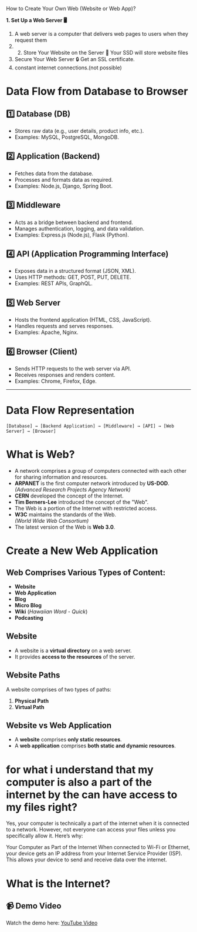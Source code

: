 How to Create Your Own Web (Website or Web App)?

**1. Set Up a Web Server 🖥️**
1. A web server is a computer that delivers web pages to users when they request them
2. 2. Store Your Website on the Server 💾 Your SSD will store website files
3. Secure Your Web Server 🔒 Get an SSL certificate.
4. constant internet connections.(not possible)

# Data Flow from Database to Browser

## 1️⃣ Database (DB)
- Stores raw data (e.g., user details, product info, etc.).
- Examples: MySQL, PostgreSQL, MongoDB.

## 2️⃣ Application (Backend)
- Fetches data from the database.
- Processes and formats data as required.
- Examples: Node.js, Django, Spring Boot.

## 3️⃣ Middleware
- Acts as a bridge between backend and frontend.
- Manages authentication, logging, and data validation.
- Examples: Express.js (Node.js), Flask (Python).

## 4️⃣ API (Application Programming Interface)
- Exposes data in a structured format (JSON, XML).
- Uses HTTP methods: GET, POST, PUT, DELETE.
- Examples: REST APIs, GraphQL.

## 5️⃣ Web Server
- Hosts the frontend application (HTML, CSS, JavaScript).
- Handles requests and serves responses.
- Examples: Apache, Nginx.

## 6️⃣ Browser (Client)
- Sends HTTP requests to the web server via API.
- Receives responses and renders content.
- Examples: Chrome, Firefox, Edge.

---

# **Data Flow Representation**
```plaintext
[Database] → [Backend Application] → [Middleware] → [API] → [Web Server] → [Browser]
```

 # What is Web?
- A network comprises a group of computers connected with each other for sharing information and resources.
- **ARPANET** is the first computer network introduced by **US-DOD**.  
  *(Advanced Research Projects Agency Network)*
- **CERN** developed the concept of the Internet.
- **Tim Berners-Lee** introduced the concept of the "Web".
- The Web is a portion of the Internet with restricted access.
- **W3C** maintains the standards of the Web.  
  *(World Wide Web Consortium)*
- The latest version of the Web is **Web 3.0**.

# Create a New Web Application

## Web Comprises Various Types of Content:
- **Website**
- **Web Application**
- **Blog**
- **Micro Blog**
- **Wiki** (*Hawaiian Word - Quick*)
- **Podcasting**

## Website
- A website is a **virtual directory** on a web server.
- It provides **access to the resources** of the server.

## Website Paths
A website comprises of two types of paths:
1. **Physical Path**
2. **Virtual Path**

## Website vs Web Application
- A **website** comprises **only static resources**.
- A **web application** comprises **both static and dynamic resources**.

# for what i understand that my computer is also a part of the internet by the can have access to my files right?

Yes, your computer is technically a part of the internet when it is connected to a network. However, not everyone can access your files unless you specifically allow it. Here’s why:

Your Computer as Part of the Internet
When connected to Wi-Fi or Ethernet, your device gets an IP address from your Internet Service Provider (ISP).
This allows your device to send and receive data over the internet.

# What is the Internet?
## 📹 Demo Video
Watch the demo here: [YouTube Video](https://www.youtube.com/watch?v=7_LPdttKXPc)


